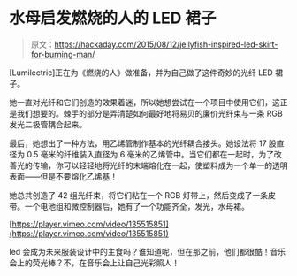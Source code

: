 # 水母启发燃烧的人的 LED 裙子

> 原文：<https://hackaday.com/2015/08/12/jellyfish-inspired-led-skirt-for-burning-man/>

[Lumilectric]正在为《燃烧的人》做准备，并为自己做了这件奇妙的光纤 LED 裙子。

她一直对光纤和它们创造的效果着迷，所以她想尝试在一个项目中使用它们，这正是我们想要的。棘手的部分是弄清楚如何最好地将易贝的廉价光纤束与一条 RGB 发光二极管耦合起来。

最后，她想出了一种方法，用乙烯管制作基本的光纤耦合接头。她设法将 17 股直径为 0.5 毫米的纤维装入直径为 6 毫米的乙烯管中。当它们都在一起时，为了改善光的传输，你可以轻轻地将光纤的末端熔化在一起，使塑料成为一个单一的透明表面——但是不要熔化乙烯基！

她总共创造了 42 组光纤束，将它们粘在一个 RGB 灯带上，然后变成了一条皮带。一个电池组和微控制器后，她有了一个功能齐全，发光，水母裙。

[https://player.vimeo.com/video/135515851](https://player.vimeo.com/video/135515851)

led 会成为未来服装设计中的主食吗？谁知道呢，但在那之前，他们都很酷！音乐会上的荧光棒？不，在音乐会上让自己光彩照人！
